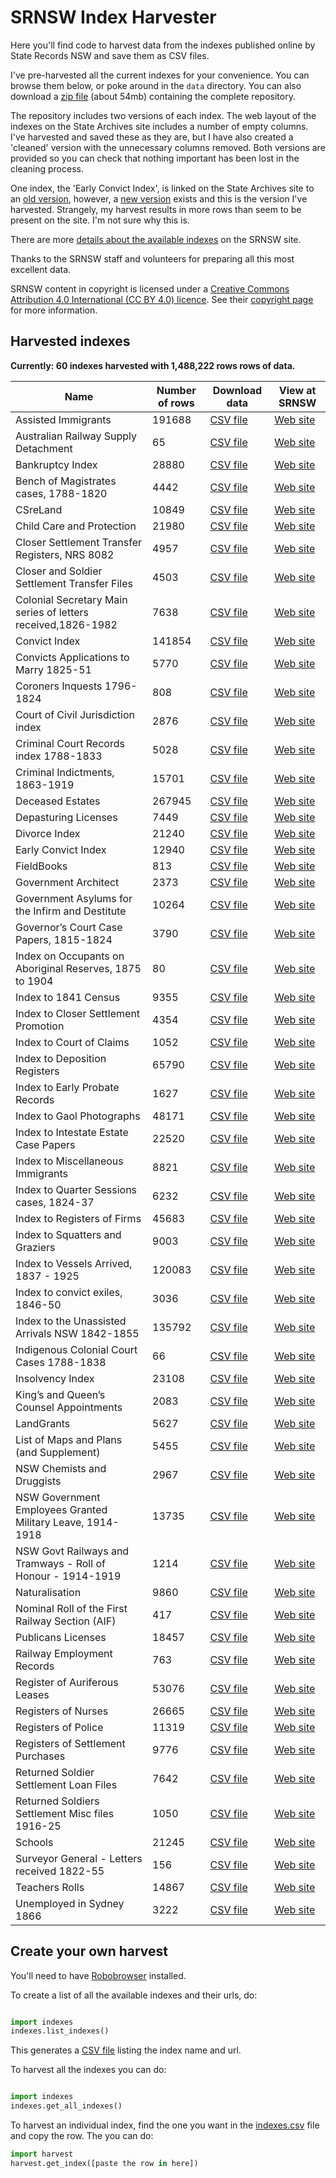 # SRNSW Index Harvester

Here you'll find code to harvest data from the indexes published online by State Records NSW and save them as CSV files.

I've pre-harvested all the current indexes for your convenience. You can browse them below, or poke around in the `data` directory. You can also download a [zip file](https://github.com/wragge/srnsw-indexes/archive/master.zip) (about 54mb) containing the complete repository.

The repository includes two versions of each index. The web layout of the indexes on the State Archives site includes a number of empty columns. I've harvested and saved these as they are, but I have also created a 'cleaned' version with the unnecessary columns removed. Both versions are provided so you can check that nothing important has been lost in the cleaning process.

One index, the 'Early Convict Index', is linked on the State Archives site to an [old version](http://indexes.records.nsw.gov.au/searchform.aspx?id=77), however, a [new version](https://www.records.nsw.gov.au/searchhits_nocopy?id=77&surname=%25&firstname=&alias=&tried_at=0&county=0&tried%20when=0&sentence=0&ship=0&ship%20page=&remarks=) exists and this is the version I've harvested. Strangely, my harvest results in more rows than seem to be present on the site. I'm not sure why this is.

There are more [details about the available indexes](https://www.records.nsw.gov.au/archives/collections-and-research/guides-and-indexes/indexes-a-z) on the SRNSW site.

Thanks to the SRNSW staff and volunteers for preparing all this most excellent data.

SRNSW content in copyright is licensed under a [Creative Commons Attribution 4.0 International (CC BY 4.0) licence](http://creativecommons.org/licenses/by/4.0/). See their [copyright page](https://www.records.nsw.gov.au/about-state-records/copyright-policy) for more information.

## Harvested indexes

**Currently: 60 indexes harvested with 1,488,222 rows rows of data.**

| Name | Number of rows | Download data | View at SRNSW |
|------|----------------|---------------|---------------|
| Assisted Immigrants | 191688 | [CSV file](https://github.com/wragge/srnsw-indexes/raw/master/data/assisted-immigrants.csv) | [Web site](https://www.records.nsw.gov.au/searchhits_nocopy?id=9&surname=%25&firstname=&ship=0&year=&arriving=0&remarks=) |
| Australian Railway Supply Detachment | 65 | [CSV file](https://github.com/wragge/srnsw-indexes/raw/master/data/australian-railway-supply-detachment.csv) | [Web site](https://www.records.nsw.gov.au/searchhits_nocopy?id=8&surname=%25&firstname=) |
| Bankruptcy Index | 28880 | [CSV file](https://github.com/wragge/srnsw-indexes/raw/master/data/bankruptcy-index.csv) | [Web site](https://www.records.nsw.gov.au/searchhits_nocopy?id=59&surname=%25&firstname=&date%20of%20trial=&occupation=&date%20of%20sequestration=&business=) |
| Bench of Magistrates cases, 1788-1820 | 4442 | [CSV file](https://github.com/wragge/srnsw-indexes/raw/master/data/bench-of-magistrates-cases-1788-1820.csv) | [Web site](https://www.records.nsw.gov.au/searchhits_nocopy?id=11&surname=%25&firstname=&charge%20or%20nature%20of%20document=&date=) |
| CSreLand | 10849 | [CSV file](https://github.com/wragge/srnsw-indexes/raw/master/data/csreland.csv) | [Web site](https://www.records.nsw.gov.au/searchhits_nocopy?id=14&surname=%25&firstname=&1stdate=&remarks=) |
| Child Care and Protection | 21980 | [CSV file](https://github.com/wragge/srnsw-indexes/raw/master/data/child-care-and-protection.csv) | [Web site](https://www.records.nsw.gov.au/searchhits_nocopy?id=74&surname=%25&firstname=&committal%20date=&institution=0&remarks=) |
| Closer Settlement Transfer Registers, NRS 8082 | 4957 | [CSV file](https://github.com/wragge/srnsw-indexes/raw/master/data/closer-settlement-transfer-registers-nrs-8082.csv) | [Web site](https://www.records.nsw.gov.au/searchhits_nocopy?id=62&surname=%25&firstname=&surname%20of%20transferee=&firstname%20of%20transferee=&name%20of%20estate=&settlement%20purchase%20no=&land%20district=&date%20of%20transfer=) |
| Closer and Soldier Settlement Transfer Files | 4503 | [CSV file](https://github.com/wragge/srnsw-indexes/raw/master/data/closer-and-soldier-settlement-transfer-files.csv) | [Web site](https://www.records.nsw.gov.au/searchhits_nocopy?id=41&surname=%25&firstname=&residence%20of%20owner=&settlement%20purchase%20area=&county=&parish=) |
| Colonial Secretary Main series of letters received,1826-1982 | 7638 | [CSV file](https://github.com/wragge/srnsw-indexes/raw/master/data/colonial-secretary-main-series-of-letters-received-1826-1982.csv) | [Web site](https://www.records.nsw.gov.au/searchhits_nocopy?id=45&year=%25&title=&place=&minister=&church=) |
| Convict Index | 141854 | [CSV file](https://github.com/wragge/srnsw-indexes/raw/master/data/convict-index.csv) | [Web site](https://www.records.nsw.gov.au/searchhits_nocopy?id=65&surname=%25&firstname=&alias=&remarks=&recordtype=0&vessel=0&year=) |
| Convicts Applications to Marry 1825-51 | 5770 | [CSV file](https://github.com/wragge/srnsw-indexes/raw/master/data/convicts-applications-to-marry-1825-51.csv) | [Web site](https://www.records.nsw.gov.au/searchhits_nocopy?id=68&applicant%20%28male%29=%25&ship%20%28male%29=&applicant%20%28female%29=&ship%20%28female%29=&date%20of%20permission=&place=) |
| Coroners Inquests 1796-1824 | 808 | [CSV file](https://github.com/wragge/srnsw-indexes/raw/master/data/coroners-inquests-1796-1824.csv) | [Web site](https://www.records.nsw.gov.au/searchhits_nocopy?id=61&surname=%25&firstname=&date=&remarks=) |
| Court of Civil Jurisdiction index | 2876 | [CSV file](https://github.com/wragge/srnsw-indexes/raw/master/data/court-of-civil-jurisdiction-index.csv) | [Web site](https://www.records.nsw.gov.au/searchhits_nocopy?id=42&plaintiff=%25&defendant=&date=) |
| Criminal Court Records index 1788-1833 | 5028 | [CSV file](https://github.com/wragge/srnsw-indexes/raw/master/data/criminal-court-records-index-1788-1833.csv) | [Web site](https://www.records.nsw.gov.au/searchhits_nocopy?id=57&names=%25&offence=&date=) |
| Criminal Indictments, 1863-1919 | 15701 | [CSV file](https://github.com/wragge/srnsw-indexes/raw/master/data/criminal-indictments-1863-1919.csv) | [Web site](https://www.records.nsw.gov.au/searchhits_nocopy?id=86&Surname=%25&Firstname=&Alias=&Offence=&Where%20Tried&Date%20of%20Trial) |
| Deceased Estates | 267945 | [CSV file](https://github.com/wragge/srnsw-indexes/raw/master/data/deceased-estates.csv) | [Web site](https://www.records.nsw.gov.au/searchhits_nocopy?id=15&surname=%25&firstname=&locality=&dateofdeath=&datedutypaid=) |
| Depasturing Licenses | 7449 | [CSV file](https://github.com/wragge/srnsw-indexes/raw/master/data/depasturing-licenses.csv) | [Web site](https://www.records.nsw.gov.au/searchhits_nocopy?id=67&names=%25&offence=&date%20of%20trial=) |
| Divorce Index | 21240 | [CSV file](https://github.com/wragge/srnsw-indexes/raw/master/data/divorce-index.csv) | [Web site](https://www.records.nsw.gov.au/searchhits_nocopy?id=16&surname=%25&firstname=&respondent%20surname=&respondent%20firstname=&co-respondent%20surname=&co-respondent%20firstName=&year=) |
| Early Convict Index | 12940 | [CSV file](https://github.com/wragge/srnsw-indexes/raw/master/data/early-convict-index.csv) | [Web site](https://www.records.nsw.gov.au/searchhits_nocopy?id=77&surname=%25&firstname=&alias=&tried_at=0&county=0&tried%20when=0&sentence=0&ship=0&ship%20page=&remarks=) |
| FieldBooks | 813 | [CSV file](https://github.com/wragge/srnsw-indexes/raw/master/data/fieldbooks.csv) | [Web site](https://www.records.nsw.gov.au/searchhits_nocopy?id=17&surname=%25&firstname=&locality=) |
| Government Architect | 2373 | [CSV file](https://github.com/wragge/srnsw-indexes/raw/master/data/government-architect.csv) | [Web site](https://www.records.nsw.gov.au/searchhits_nocopy?id=64&place=%25&description=&date=&remarks=&recordtype=0) |
| Government Asylums for the Infirm and Destitute | 10264 | [CSV file](https://github.com/wragge/srnsw-indexes/raw/master/data/government-asylums-for-the-infirm-and-destitute.csv) | [Web site](https://www.records.nsw.gov.au/searchhits_nocopy?id=80&surname=%25&firstname=&institution=0) |
| Governor’s Court Case Papers, 1815-1824 | 3790 | [CSV file](https://github.com/wragge/srnsw-indexes/raw/master/data/governor-s-court-case-papers-1815-1824.csv) | [Web site](https://www.records.nsw.gov.au/searchhits_nocopy?id=76&surname=%25&firstname=&year=&item%20no=&case%20no=&series%20no=) |
| Index on Occupants on Aboriginal Reserves, 1875 to 1904 | 80 | [CSV file](https://github.com/wragge/srnsw-indexes/raw/master/data/index-on-occupants-on-aboriginal-reserves-1875-to-1904.csv) | [Web site](https://www.records.nsw.gov.au/searchhits_nocopy?id=47&surname=%25&firstname=&location=) |
| Index to 1841 Census | 9355 | [CSV file](https://github.com/wragge/srnsw-indexes/raw/master/data/index-to-1841-census.csv) | [Web site](https://www.records.nsw.gov.au/searchhits_nocopy?id=18&surname=%25&firstname=&residence=) |
| Index to Closer Settlement Promotion | 4354 | [CSV file](https://github.com/wragge/srnsw-indexes/raw/master/data/index-to-closer-settlement-promotion.csv) | [Web site](https://www.records.nsw.gov.au/searchhits_nocopy?id=60&surname=%25&firstname=&vendors%20surname=&vendors%20first%20name=&land%20district=&estate%2Ffarm%20name=&previous%20system%20number=&csp%20no=) |
| Index to Court of Claims | 1052 | [CSV file](https://github.com/wragge/srnsw-indexes/raw/master/data/index-to-court-of-claims.csv) | [Web site](https://www.records.nsw.gov.au/searchhits_nocopy?id=54&surname=%25&firstname=&first%20possessor%20of%20land=&address=) |
| Index to Deposition Registers | 65790 | [CSV file](https://github.com/wragge/srnsw-indexes/raw/master/data/index-to-deposition-registers.csv) | [Web site](https://www.records.nsw.gov.au/searchhits_nocopy?id=40&surname=%25&firstname=&place%20of%20committal=&committed%20for%20trial%20at=&date%20of%20committal=&alleged%20offence=) |
| Index to Early Probate Records | 1627 | [CSV file](https://github.com/wragge/srnsw-indexes/raw/master/data/index-to-early-probate-records.csv) | [Web site](https://www.records.nsw.gov.au/searchhits_nocopy?id=52&surname=%25&firstname=&date=) |
| Index to Gaol Photographs | 48171 | [CSV file](https://github.com/wragge/srnsw-indexes/raw/master/data/index-to-gaol-photographs.csv) | [Web site](https://www.records.nsw.gov.au/searchhits_nocopy?id=84&surname=%25&firstname=&birthplace=&dateofphoto=&gaol=&photono=&startdate=&enddate=) |
| Index to Intestate Estate Case Papers | 22520 | [CSV file](https://github.com/wragge/srnsw-indexes/raw/master/data/index-to-intestate-estate-case-papers.csv) | [Web site](https://www.records.nsw.gov.au/searchhits_nocopy?id=53&surname=%25&firstname=&alias=&number=&district=&location=) |
| Index to Miscellaneous Immigrants | 8821 | [CSV file](https://github.com/wragge/srnsw-indexes/raw/master/data/index-to-miscellaneous-immigrants.csv) | [Web site](https://www.records.nsw.gov.au/searchhits_nocopy?id=55&surname=%25&firstname=&ship=&date=) |
| Index to Quarter Sessions cases, 1824-37 | 6232 | [CSV file](https://github.com/wragge/srnsw-indexes/raw/master/data/index-to-quarter-sessions-cases-1824-37.csv) | [Web site](https://www.records.nsw.gov.au/searchhits_nocopy?id=25&surname=%25&firstname=&place=) |
| Index to Registers of Firms | 45683 | [CSV file](https://github.com/wragge/srnsw-indexes/raw/master/data/index-to-registers-of-firms.csv) | [Web site](https://www.records.nsw.gov.au/searchhits_nocopy?id=48&name%20of%20firm=%25&nature%20of%20business=&place%20of%20business=&person%20carrying%20on%20business=&additional%20people%20in%20business=) |
| Index to Squatters and Graziers | 9003 | [CSV file](https://github.com/wragge/srnsw-indexes/raw/master/data/index-to-squatters-and-graziers.csv) | [Web site](https://www.records.nsw.gov.au/searchhits_nocopy?id=70&surname=%25&firstname=&station=&date=&description=) |
| Index to Vessels Arrived, 1837 - 1925 | 120083 | [CSV file](https://github.com/wragge/srnsw-indexes/raw/master/data/index-to-vessels-arrived-1837-1925.csv) | [Web site](https://www.records.nsw.gov.au/searchhits_nocopy?id=49&ship%20name=%25&year=&month=0) |
| Index to convict exiles, 1846-50 | 3036 | [CSV file](https://github.com/wragge/srnsw-indexes/raw/master/data/index-to-convict-exiles-1846-50.csv) | [Web site](https://www.records.nsw.gov.au/searchhits_nocopy?id=20&surname=%25&firstname=&ship=&trialshire=&trialcity%2Ftown=&tldistrict=) |
| Index to the Unassisted Arrivals NSW 1842-1855 | 135792 | [CSV file](https://github.com/wragge/srnsw-indexes/raw/master/data/index-to-the-unassisted-arrivals-nsw-1842-1855.csv) | [Web site](https://www.records.nsw.gov.au/searchhits_nocopy?id=43&names=%25&ship=&date%20of%20arrival=&origin%20port=) |
| Indigenous Colonial Court Cases 1788-1838 | 66 | [CSV file](https://github.com/wragge/srnsw-indexes/raw/master/data/indigenous-colonial-court-cases-1788-1838.csv) | [Web site](https://www.records.nsw.gov.au/searchhits_nocopy?id=1&names=%25&offence=&date%20of%20trial=&where%20tried=) |
| Insolvency Index | 23108 | [CSV file](https://github.com/wragge/srnsw-indexes/raw/master/data/insolvency-index.csv) | [Web site](https://www.records.nsw.gov.au/searchhits_nocopy?id=10&surname=%25&firstname=&locality=&occupation=&sequestration=&business=) |
| King’s and Queen’s Counsel Appointments | 2083 | [CSV file](https://github.com/wragge/srnsw-indexes/raw/master/data/king-s-and-queen-s-counsel-appointments.csv) | [Web site](https://www.records.nsw.gov.au/searchhits_nocopy?id=83&surname=%25&firstname=&year%20appointed%20silk=) |
| LandGrants | 5627 | [CSV file](https://github.com/wragge/srnsw-indexes/raw/master/data/landgrants.csv) | [Web site](https://www.records.nsw.gov.au/searchhits_nocopy?id=78&surname=%25&firstname=&district%2Flocality=&years=) |
| List of Maps and Plans (and Supplement) | 5455 | [CSV file](https://github.com/wragge/srnsw-indexes/raw/master/data/list-of-maps-and-plans-and-supplement-.csv) | [Web site](https://www.records.nsw.gov.au/searchhits_nocopy?id=33&and%20supplement%20%28sa%20item%29=%25&sg%20map=&surname=&area=&description=&date=) |
| NSW Chemists and Druggists | 2967 | [CSV file](https://github.com/wragge/srnsw-indexes/raw/master/data/nsw-chemists-and-druggists.csv) | [Web site](https://www.records.nsw.gov.au/searchhits_nocopy?id=72&surname=%25&firstname=&date%20of%20registration=&residence=) |
| NSW Government Employees Granted Military Leave, 1914-1918 | 13735 | [CSV file](https://github.com/wragge/srnsw-indexes/raw/master/data/nsw-government-employees-granted-military-leave-1914-1918.csv) | [Web site](https://www.records.nsw.gov.au/searchhits_nocopy?id=82&surname=%25&firstname=&position=&department=&branch=&status=&military%20unit=&remarks=) |
| NSW Govt Railways and Tramways - Roll of Honour - 1914-1919 | 1214 | [CSV file](https://github.com/wragge/srnsw-indexes/raw/master/data/nsw-govt-railways-and-tramways-roll-of-honour-1914-1919.csv) | [Web site](https://www.records.nsw.gov.au/searchhits_nocopy?id=46&surname=%25&firstname=&branch=&military%20unit=) |
| Naturalisation | 9860 | [CSV file](https://github.com/wragge/srnsw-indexes/raw/master/data/naturalisation.csv) | [Web site](https://www.records.nsw.gov.au/searchhits_nocopy?id=30&surname=%25&firstname=&nativeplace=&dateofcertificate=) |
| Nominal Roll of the First Railway Section (AIF) | 417 | [CSV file](https://github.com/wragge/srnsw-indexes/raw/master/data/nominal-roll-of-the-first-railway-section-aif-.csv) | [Web site](https://www.records.nsw.gov.au/searchhits_nocopy?id=7&surname=%25&othernames=&age=&address=) |
| Publicans Licenses | 18457 | [CSV file](https://github.com/wragge/srnsw-indexes/raw/master/data/publicans-licenses.csv) | [Web site](https://www.records.nsw.gov.au/searchhits_nocopy?id=69&surname=%25&firstname=&hotel=&locality=&year=&remarks=) |
| Railway Employment Records | 763 | [CSV file](https://github.com/wragge/srnsw-indexes/raw/master/data/railway-employment-records.csv) | [Web site](https://www.records.nsw.gov.au/searchhits_nocopy?id=50&surname=%25&firstname=&first%20position%20listed=&date%20of%20first%20position%20listed=) |
| Register of Auriferous Leases | 53076 | [CSV file](https://github.com/wragge/srnsw-indexes/raw/master/data/register-of-auriferous-leases.csv) | [Web site](https://www.records.nsw.gov.au/searchhits_nocopy?id=63&surname=%25&firstname=&company=&location%20of%20lease=&date%20of%20application=&remarks=) |
| Registers of Nurses | 26665 | [CSV file](https://github.com/wragge/srnsw-indexes/raw/master/data/registers-of-nurses.csv) | [Web site](https://www.records.nsw.gov.au/searchhits_nocopy?id=79&surname=%25&firstname=&type%20of%20nurse=&date%20of%20registration=) |
| Registers of Police | 11319 | [CSV file](https://github.com/wragge/srnsw-indexes/raw/master/data/registers-of-police.csv) | [Web site](https://www.records.nsw.gov.au/searchhits_nocopy?id=31&surname=%25&firstname=&nativeof=&dateappointed=) |
| Registers of Settlement Purchases | 9776 | [CSV file](https://github.com/wragge/srnsw-indexes/raw/master/data/registers-of-settlement-purchases.csv) | [Web site](https://www.records.nsw.gov.au/searchhits_nocopy?id=58&surname=%25&firstname=&land%20district=&date%20of%20selection=) |
| Returned Soldier Settlement Loan Files | 7642 | [CSV file](https://github.com/wragge/srnsw-indexes/raw/master/data/returned-soldier-settlement-loan-files.csv) | [Web site](https://www.records.nsw.gov.au/searchhits_nocopy?id=75&surname=%25&firstname=&land%20district=) |
| Returned Soldiers Settlement Misc files 1916-25 | 1050 | [CSV file](https://github.com/wragge/srnsw-indexes/raw/master/data/returned-soldiers-settlement-misc-files-1916-25.csv) | [Web site](https://www.records.nsw.gov.au/searchhits_nocopy?id=56&surname=%25&firstname=&class%20of%20holding=&land%20district=) |
| Schools | 21245 | [CSV file](https://github.com/wragge/srnsw-indexes/raw/master/data/schools.csv) | [Web site](https://www.records.nsw.gov.au/searchhits_nocopy?id=32&school=%25&date=&item=&remarks=) |
| Surveyor General - Letters received 1822-55 | 156 | [CSV file](https://github.com/wragge/srnsw-indexes/raw/master/data/surveyor-general-letters-received-1822-55.csv) | [Web site](https://www.records.nsw.gov.au/searchhits_nocopy?id=35&surname=%25&firstname=&locality=) |
| Teachers Rolls | 14867 | [CSV file](https://github.com/wragge/srnsw-indexes/raw/master/data/teachers-rolls.csv) | [Web site](https://www.records.nsw.gov.au/searchhits_nocopy?id=73&surname=%25&firstname=&remarks=) |
| Unemployed in Sydney 1866 | 3222 | [CSV file](https://github.com/wragge/srnsw-indexes/raw/master/data/unemployed-in-sydney-1866.csv) | [Web site](https://www.records.nsw.gov.au/searchhits_nocopy?id=81&surname=%25&firstname=&occupation=) |


## Create your own harvest

You'll need to have [Robobrowser](https://github.com/jmcarp/robobrowser) installed.

To create a list of all the available indexes and their urls, do:


``` python

import indexes
indexes.list_indexes()

```

This generates a [CSV file](data/indexes.csv) listing the index name and url.

To harvest all the indexes you can do:

``` python

import indexes
indexes.get_all_indexes()
```

To harvest an individual index, find the one you want in the [indexes.csv](data/indexes.csv) file and copy the row. The you can do:

``` python
import harvest
harvest.get_index([paste the row in here])
```
